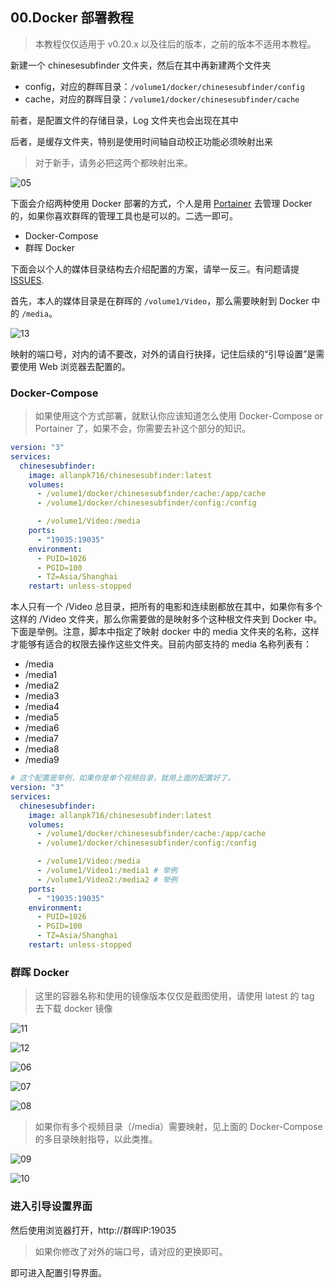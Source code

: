 

## 00.Docker 部署教程

> 本教程仅仅适用于 v0.20.x 以及往后的版本，之前的版本不适用本教程。

新建一个 chinesesubfinder 文件夹，然后在其中再新建两个文件夹

* config，对应的群晖目录：`/volume1/docker/chinesesubfinder/config`
* cache，对应的群晖目录：`/volume1/docker/chinesesubfinder/cache`

前者，是配置文件的存储目录，Log 文件夹也会出现在其中

后者，是缓存文件夹，特别是使用时间轴自动校正功能必须映射出来

> 对于新手，请务必把这两个都映射出来。

![05](pics/05.png)

下面会介绍两种使用 Docker 部署的方式，个人是用 [Portainer](https://www.portainer.io/) 去管理 Docker 的，如果你喜欢群晖的管理工具也是可以的。二选一即可。

* Docker-Compose
* 群晖 Docker

下面会以个人的媒体目录结构去介绍配置的方案，请举一反三。有问题请提 [ISSUES](https://github.com/allanpk716/ChineseSubFinder/issues).

首先，本人的媒体目录是在群晖的 `/volume1/Video`，那么需要映射到 Docker 中的 `/media`。

![13](pics/13.png)

映射的端口号，对内的请不要改，对外的请自行抉择，记住后续的“引导设置”是需要使用 Web 浏览器去配置的。

### Docker-Compose

> 如果使用这个方式部署，就默认你应该知道怎么使用 Docker-Compose or Portainer 了，如果不会，你需要去补这个部分的知识。

```yaml
version: "3"
services:
  chinesesubfinder:
    image: allanpk716/chinesesubfinder:latest
    volumes:
      - /volume1/docker/chinesesubfinder/cache:/app/cache
      - /volume1/docker/chinesesubfinder/config:/config

      - /volume1/Video:/media
    ports:
      - "19035:19035"
    environment:
      - PUID=1026
      - PGID=100
      - TZ=Asia/Shanghai
    restart: unless-stopped
```

本人只有一个 /Video 总目录，把所有的电影和连续剧都放在其中，如果你有多个这样的 /Video 文件夹，那么你需要做的是映射多个这种根文件夹到 Docker 中。下面是举例。注意，脚本中指定了映射 docker 中的 media 文件夹的名称，这样才能够有适合的权限去操作这些文件夹。目前内部支持的 media 名称列表有：

* /media
* /media1
* /media2
* /media3
* /media4
* /media5
* /media6
* /media7
* /media8
* /media9

```yaml
# 这个配置是举例，如果你是单个视频目录，就用上面的配置好了。
version: "3"
services:
  chinesesubfinder:
    image: allanpk716/chinesesubfinder:latest
    volumes:
      - /volume1/docker/chinesesubfinder/cache:/app/cache
      - /volume1/docker/chinesesubfinder/config:/config

      - /volume1/Video:/media
      - /volume1/Video1:/media1 # 举例
      - /volume1/Video2:/media2 # 举例
    ports:
      - "19035:19035"
    environment:
      - PUID=1026
      - PGID=100
      - TZ=Asia/Shanghai
    restart: unless-stopped
```



### 群晖 Docker

> 这里的容器名称和使用的镜像版本仅仅是截图使用，请使用 latest 的 tag 去下载 docker 镜像

![11](pics/11.png)

![12](pics/12.png)

![06](pics/06.png)

![07](pics/07.png)

![08](pics/08.png)

> 如果你有多个视频目录（/media）需要映射，见上面的 Docker-Compose 的多目录映射指导，以此类推。

![09](pics/09.png)

![10](pics/10.png)

### 进入引导设置界面

然后使用浏览器打开，http://群晖IP:19035

> 如果你修改了对外的端口号，请对应的更换即可。

即可进入配置引导界面。
